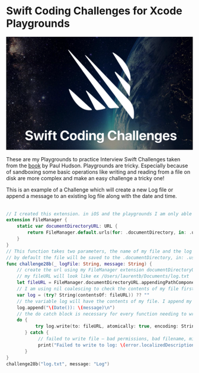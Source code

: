 # Swift Coding Challenges for Xcode Playgrounds

![](SwiftChallenges.png)

These are my Playgrounds to practice Interview Swift Challenges taken from the [book](https://www.hackingwithswift.com/store/swift-coding-challenges) by Paul Hudson.
Playgrounds are tricky. Especially because of sandboxing some basic operations like writing and reading from a file on disk are more complex and make an easy challenge a tricky one! 

This is an example of a Challenge which will create a new Log file or append a message to an existing log file along with the date and time.

```swift

// I created this extension. in iOS and the playgrounds I am only able to save and create documents in my Document directory. This directory is in the Users Documents folder on macOS and in the sandbox in iOS
extension FileManager {
    static var documentDirectoryURL: URL {
        return FileManager.default.urls(for: .documentDirectory, in: .userDomainMask)[0]
    }
}
// This function takes two parameters, the name of my file and the log message.
// by default the file will be saved to the .documentDirectory, in: .userDomainMask
func challenge28b(_ logFile: String, message: String) {
    // create the url using my FileManager extension documentDirectoryURL
    // my fileURL will look like ex /Users/laurentb/Documents/log.txt
    let fileURL = FileManager.documentDirectoryURL.appendingPathComponent(logFile)
    // I am using nil coalescing to check the contents of my file first. if it doesnt exist then it will be empty
    var log = (try? String(contentsOf: fileURL)) ?? ""
    // the variable log will have the contents of my file. I append my new log with date
    log.append("\(Date()): \(message)\n")
    // the do catch block is necessary for every function needing to write to disk
    do {
           try log.write(to: fileURL, atomically: true, encoding: String.Encoding.utf8)
       } catch {
            // failed to write file – bad permissions, bad filename, missing permissions, or more likely it can't be converted to the encoding
            print("Failed to write to log: \(error.localizedDescription)")
       }
}
challenge28b("log.txt", message: "Log")
```

